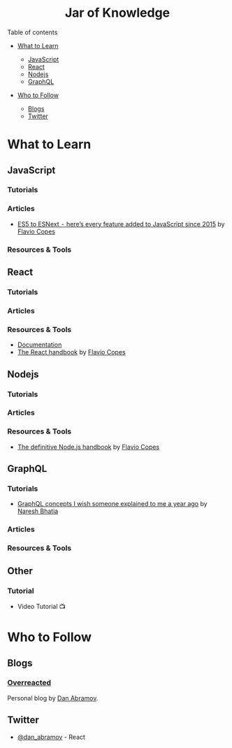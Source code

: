 <h1 align="center">Jar of Knowledge</h1>

Table of contents

- [What to Learn](#what-to-learn)
  - [JavaScript](#javascript)
  - [React](#react)
  - [Nodejs](#nodejs)
  - [GraphQL](#graphql)

- [Who to Follow](#who-to-follow)
  - [Blogs](#blogs)
  - [Twitter](#twitter)

# What to Learn

## JavaScript

### Tutorials
### Articles
- [ES5 to ESNext  -  here’s every feature added to JavaScript since 2015](https://medium.freecodecamp.org/es5-to-esnext-heres-every-feature-added-to-javascript-since-2015-d0c255e13c6e) by [Flavio Copes](https://twitter.com/flaviocopes) 
### Resources & Tools

## React

### Tutorials
### Articles
### Resources & Tools
- [Documentation](https://reactjs.org/docs/getting-started.html)
- [The React handbook](https://medium.freecodecamp.org/the-react-handbook-b71c27b0a795) by [Flavio Copes](https://twitter.com/flaviocopes)

## Nodejs

### Tutorials
### Articles
### Resources & Tools
- [The definitive Node.js handbook](https://medium.freecodecamp.org/the-definitive-node-js-handbook-6912378afc6e) by [Flavio Copes](https://twitter.com/flaviocopes)

## GraphQL

### Tutorials
- [GraphQL concepts I wish someone explained to me a year ago](https://medium.com/naresh-bhatia/graphql-concepts-i-wish-someone-explained-to-me-a-year-ago-514d5b3c0eab) by [Naresh Bhatia](https://twitter.com/NareshJBhatia)
### Articles
### Resources & Tools

## Other

### Tutorial

- Video Tutorial 📺

# Who to Follow

## Blogs

### [Overreacted](https://overreacted.io/)
Personal blog by [Dan Abramov](https://github.com/gaearon).

## Twitter
- [@dan_abramov](https://twitter.com/dan_abramov) - React
